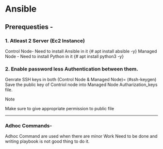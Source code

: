 # Ansible

## Prerequesties - 
### 1. Atleast 2 Server (Ec2 Instance)
   Control Node- Need to install Ansible in it {# apt install absible -y}
   Managed Node - Need to install Python in it {# apt install python3 -y}

### 2. Enable password less Authentication between them. 
   Genrate SSH keys in both (Control Node & Managed Node)= 
            (#ssh-keygen)
   Save the public key of Contriol node into Managed Node Autharization_keys file.    


> [!NOTE]
> Make sure to give appropriate permission to public file
_________________________________________________________
 

### Adhoc Commands- 
Adhoc Command are used when there are minor Work Need to be done and writing playbook is not good thing to do it. 


